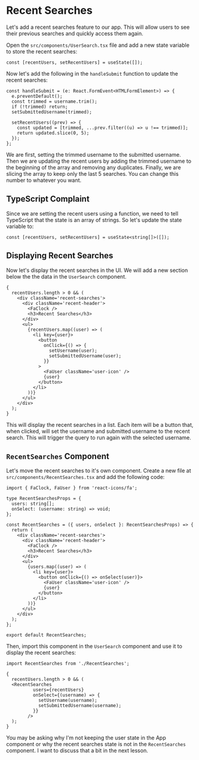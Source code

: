 # Recent Searches

Let's add a recent searches feature to our app. This will allow users to see their previous searches and quickly access them again.

Open the `src/components/UserSearch.tsx` file and add a new state variable to store the recent searches:

```tsx
const [recentUsers, setRecentUsers] = useState([]);
```

Now let's add the following in the `handleSubmit` function to update the recent searches:

```tsx
const handleSubmit = (e: React.FormEvent<HTMLFormElement>) => {
  e.preventDefault();
  const trimmed = username.trim();
  if (!trimmed) return;
  setSubmittedUsername(trimmed);

  setRecentUsers((prev) => {
    const updated = [trimmed, ...prev.filter((u) => u !== trimmed)];
    return updated.slice(0, 5);
  });
};
```

We are first, setting the trimmed username to the submitted username. Then we are updating the recent users by adding the trimmed username to the beginning of the array and removing any duplicates. Finally, we are slicing the array to keep only the last 5 searches. You can change this number to whatever you want.

## TypeScript Complaint

Since we are setting the recent users using a function, we need to tell TypeScript that the state is an array of strings. So let's update the state variable to:

```tsx
const [recentUsers, setRecentUsers] = useState<string[]>([]);
```

## Displaying Recent Searches

Now let's display the recent searches in the UI. We will add a new section below the the data in the `UserSearch` component.

```tsx
{
  recentUsers.length > 0 && (
    <div className='recent-searches'>
      <div className='recent-header'>
        <FaClock />
        <h3>Recent Searches</h3>
      </div>
      <ul>
        {recentUsers.map((user) => (
          <li key={user}>
            <button
              onClick={() => {
                setUsername(user);
                setSubmittedUsername(user);
              }}
            >
              <FaUser className='user-icon' />
              {user}
            </button>
          </li>
        ))}
      </ul>
    </div>
  );
}
```

This will display the recent searches in a list. Each item will be a button that, when clicked, will set the username and submitted username to the recent search. This will trigger the query to run again with the selected username.

## `RecentSearches` Component

Let's move the recent searches to it's own component. Create a new file at `src/components/RecentSearches.tsx` and add the following code:

```tsx
import { FaClock, FaUser } from 'react-icons/fa';

type RecentSearchesProps = {
  users: string[];
  onSelect: (username: string) => void;
};

const RecentSearches = ({ users, onSelect }: RecentSearchesProps) => {
  return (
    <div className='recent-searches'>
      <div className='recent-header'>
        <FaClock />
        <h3>Recent Searches</h3>
      </div>
      <ul>
        {users.map((user) => (
          <li key={user}>
            <button onClick={() => onSelect(user)}>
              <FaUser className='user-icon' />
              {user}
            </button>
          </li>
        ))}
      </ul>
    </div>
  );
};

export default RecentSearches;
```

Then, import this component in the `UserSearch` component and use it to display the recent searches:

```tsx
import RecentSearches from './RecentSearches';
```

```tsx
{
  recentUsers.length > 0 && (
  <RecentSearches
          users={recentUsers}
          onSelect={(username) => {
            setUsername(username);
            setSubmittedUsername(username);
          }}
        />
  );
}
```

You may be asking why I'm not keeping the user state in the App component or why the recent searches state is not in the `RecentSearches` component. I want to discuss that a bit in the next lesson.
